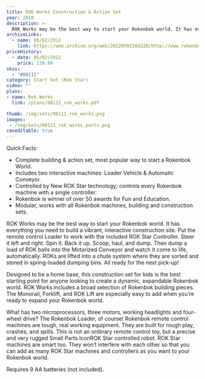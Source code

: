 ```yaml
---
title: ROK Works Construction & Action Set
year: 2010
description: >-
  ROK Works may be the best way to start your Rokenbok world. It has everything you need to build a vibrant, interactive construction site. Put the remote control Loader to work with the included ROK Star Controller. Steer it left and right. Spin it. Back it up. Scoop, haul, and dump. Then dump a load of ROK balls into the Motorized Conveyor and watch it come to life, automatically. ROKs are lifted into a chute system where they are sorted and stored in spring-loaded dumping bins. All ready for the next pick-up!
archiveLinks:
  - name: 05/02/2012
    link: https://web.archive.org/web/20120502204220/http://www.rokenbok.com/estore/complete-action-sets/rok-works-construction-action-set
priceHistory:
  - date: 05/02/2012
    price: 129.99
skus:
  - "#08111"
category: Start Set (Rok Star)
video: ""
plans:
- name: Rok Works
  link: /plans/08111_rok_works.pdf

thumb: /img/sets/08111_rok_works.png
images:
 - /img/sets/08111_rok_works_parts.png
cmseditable: true
---
```

Quick Facts:
- Complete building & action set, most popular way to start a Rokenbok World.
- Includes two interactive machines: Loader Vehicle & Automatic Conveyor.
- Controlled by New ROK Star technology; controls every Rokenbok machine with a single controller.
- Rokenbok is winner of over 50 awards for Fun and Education.
- Modular, works with all Rokenbok machines, building and construction sets.


ROK Works may be the best way to start your Rokenbok world. It has everything you need to build a vibrant, interactive construction site. Put the remote control Loader to work with the included ROK Star Controller. Steer it left and right. Spin it. Back it up. Scoop, haul, and dump. Then dump a load of ROK balls into the Motorized Conveyor and watch it come to life, automatically. ROKs are lifted into a chute system where they are sorted and stored in spring-loaded dumping bins. All ready for the next pick-up!

Designed to be a home base, this construction set for kids is the best starting point for anyone looking to create a dynamic, expandable Rokenbok world. ROK Works includes a broad selection of Rokenbok building pieces. The Monorail, Forklift, and ROK Lift are especially easy to add when you’re ready to expand your Rokenbok world.

What has two microprocessors, three motors, working headlights and four-wheel drive? The Rokenbok Loader, of course! Rokenbok remote control machines are tough, real working equipment.  They are built for rough play, crashes, and spills. This is not an ordinary remote control toy, but a precise and very rugged Small Parts IconROK Star controlled robot. ROK Star machines are smart too. They won’t interfere with each other so that you can add as many ROK Star machines and controllers as you want to your Rokenbok world.

Requires 9 AA batteries (not included).
